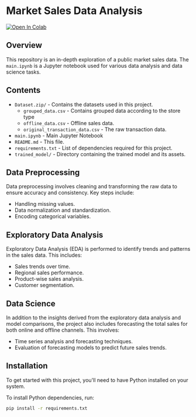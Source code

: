 # Market Sales Data Analysis

<a target="_blank" href="https://colab.research.google.com/github/xueshunlin/Market-Sales-Analysis/blob/main/main.ipynb">
  <img src="https://colab.research.google.com/assets/colab-badge.svg" alt="Open In Colab"/>
</a>

## Overview

This repository is an in-depth exploration of a public market sales data. The `main.ipynb` is a Jupyter notebook used for various data analysis and data science tasks.

## Contents

- `Dataset.zip/` - Contains the datasets used in this project.
  - `grouped_data.csv` - Contains grouped data according to the store type
  - `offline_data.csv` - Offline sales data.
  - `original_transaction_data.csv` - The raw transaction data.
- `main.ipynb` - Main Jupyter Notebook
- `README.md` - This file.
- `requirements.txt` - List of dependencies required for this project.
- `trained_model/` - Directory containing the trained model and its assets.

## Data Preprocessing
Data preprocessing involves cleaning and transforming the raw data to ensure accuracy and consistency. Key steps include:
- Handling missing values.
- Data normalization and standardization.
- Encoding categorical variables.

## Exploratory Data Analysis
Exploratory Data Analysis (EDA) is performed to identify trends and patterns in the sales data. This includes:
- Sales trends over time.
- Regional sales performance.
- Product-wise sales analysis.
- Customer segmentation.

## Data Science
In addition to the insights derived from the exploratory data analysis and model comparisons, the project also includes forecasting the total sales for both online and offline channels. This involves:
- Time series analysis and forecasting techniques.
- Evaluation of forecasting models to predict future sales trends.


## Installation

To get started with this project, you'll need to have Python installed on your system.

To install Python dependencies, run:

```bash
pip install -r requirements.txt